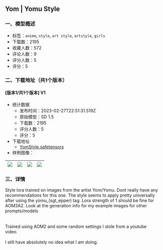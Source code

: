 ## Yom | Yomu Style 
### 一、模型概述

- 标签：`anime`, `style`, `art style`, `artstyle`, `girls`
- 下载数：2195
- 收藏人数：572
- 评论人数：9
- 评分人数：5
- 评分：5

### 二、下载地址（共1个版本）

#### [版本1/共1个版本] V1

- 统计数据
  - 发布时间：2023-02-27T22:51:31.519Z
  - 原始模型：SD 1.5
  - 下载数：2195
  - 评分人数：5
  - 评分：5
- 下载地址
  - [YomStyle.safetensors](https://civitai.com/api/download/models/15987)
- 样例图像：

| <img src="https://image.civitai.com/xG1nkqKTMzGDvpLrqFT7WA/58ccf115-38c7-4496-dcaa-94e5b508ff00/width=450/161002.jpeg" /> | <img src="https://image.civitai.com/xG1nkqKTMzGDvpLrqFT7WA/4edb3bf2-bdef-4164-535d-16868e9dc800/width=450/165443.jpeg" /> | <img src="https://image.civitai.com/xG1nkqKTMzGDvpLrqFT7WA/53c9311a-8e12-4d66-e8da-f18b97ce4f00/width=450/165442.jpeg" /> | <img src="https://image.civitai.com/xG1nkqKTMzGDvpLrqFT7WA/ff2ea9a2-96a6-4d46-8bcd-35bedc592b00/width=450/165441.jpeg" /> |
| ---- | ---- | ---- | ---- |


### 三、详情
<p>Style lora trained on images from the artist Yom/Yomu. Dont really have any recommendations for this one. The style seems to apply pretty universally after using the yomu_(sgt_epper) tag. Lora strength of 1 should be fine for AOM3A2. Look at the generation info for my example images for other prompts/models<br /><br /><br />Trained using AOM2 and some random settings I stole from a youtube video.<br /><br />I still have absolutely no idea what I am doing.</p>